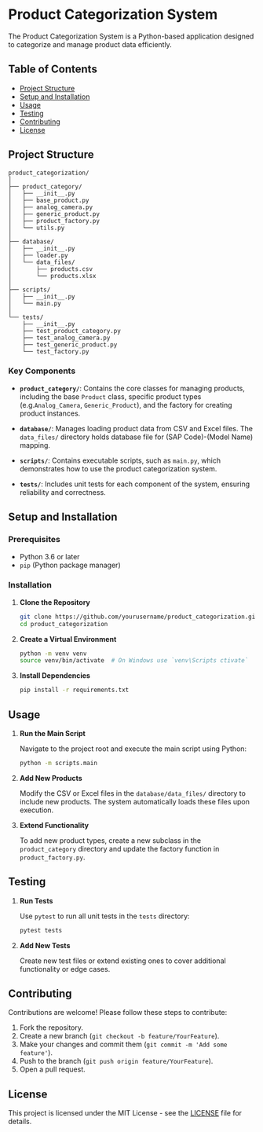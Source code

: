 # Product Categorization System

The Product Categorization System is a Python-based application designed to categorize and manage product data efficiently.

## Table of Contents

- [Project Structure](#project-structure)
- [Setup and Installation](#setup-and-installation)
- [Usage](#usage)
- [Testing](#testing)
- [Contributing](#contributing)
- [License](#license)

## Project Structure

```
product_categorization/
│
├── product_category/
│   ├── __init__.py
│   ├── base_product.py
│   ├── analog_camera.py
│   ├── generic_product.py
│   ├── product_factory.py
│   └── utils.py
│
├── database/
│   ├── __init__.py
│   ├── loader.py
│   └── data_files/
│       ├── products.csv
│       └── products.xlsx
│
├── scripts/
│   ├── __init__.py
│   └── main.py
│
└── tests/
    ├── __init__.py
    ├── test_product_category.py
    ├── test_analog_camera.py
    ├── test_generic_product.py
    └── test_factory.py
```

### Key Components

- **`product_category/`**: Contains the core classes for managing products, including the base `Product` class, specific product types (e.g.`Analog_Camera`, `Generic_Product`), and the factory for creating product instances.

- **`database/`**: Manages loading product data from CSV and Excel files. The `data_files/` directory holds database file for (SAP Code)-(Model Name) mapping.

- **`scripts/`**: Contains executable scripts, such as `main.py`, which demonstrates how to use the product categorization system.

- **`tests/`**: Includes unit tests for each component of the system, ensuring reliability and correctness.

## Setup and Installation

### Prerequisites

- Python 3.6 or later
- `pip` (Python package manager)

### Installation

1. **Clone the Repository**

   ```bash
   git clone https://github.com/yourusername/product_categorization.git
   cd product_categorization
   ```

2. **Create a Virtual Environment** 

   ```bash
   python -m venv venv
   source venv/bin/activate  # On Windows use `venv\Scripts ctivate`
   ```

3. **Install Dependencies**

   ```bash
   pip install -r requirements.txt
   ```


## Usage

1. **Run the Main Script**

   Navigate to the project root and execute the main script using Python:

   ```bash
   python -m scripts.main
   ```

2. **Add New Products**

   Modify the CSV or Excel files in the `database/data_files/` directory to include new products. The system automatically loads these files upon execution.

3. **Extend Functionality**

   To add new product types, create a new subclass in the `product_category` directory and update the factory function in `product_factory.py`.

## Testing

1. **Run Tests**

   Use `pytest` to run all unit tests in the `tests` directory:

   ```bash
   pytest tests
   ```

2. **Add New Tests**

   Create new test files or extend existing ones to cover additional functionality or edge cases.

## Contributing

Contributions are welcome! Please follow these steps to contribute:

1. Fork the repository.
2. Create a new branch (`git checkout -b feature/YourFeature`).
3. Make your changes and commit them (`git commit -m 'Add some feature'`).
4. Push to the branch (`git push origin feature/YourFeature`).
5. Open a pull request.

## License

This project is licensed under the MIT License - see the [LICENSE](LICENSE) file for details.
